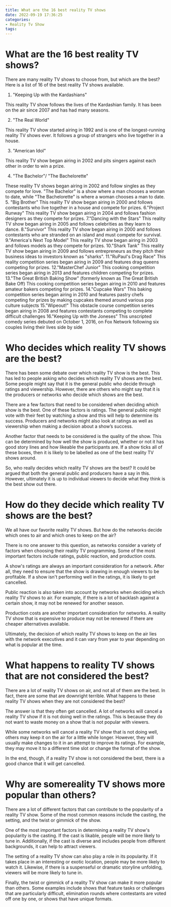 ```yaml
---
title: What are the 16 best reality TV shows 
date: 2022-09-19 17:36:25
categories:
- Reality Tv Show
tags:
---
```



#  What are the 16 best reality TV shows? 

There are many reality TV shows to choose from, but which are the best? Here is a list of 16 of the best reality TV shows available.

1. "Keeping Up with the Kardashians"

This reality TV show follows the lives of the Kardashian family. It has been on the air since 2007 and has had many seasons.

2. "The Real World"

This reality TV show started airing in 1992 and is one of the longest-running reality TV shows ever. It follows a group of strangers who live together in a house.

3. "American Idol"

This reality TV show began airing in 2002 and pits singers against each other in order to win a prize.

4. "The Bachelor"/ "The Bachelorette"

These reality TV shows began airing in 2002 and follow singles as they compete for love. "The Bachelor" is a show where a man chooses a woman to date, while "The Bachelorette" is where a woman chooses a man to date. 
5. "Big Brother"
 This reality TV show began airing in 2000 and follows contestants who live together in a house and compete for prizes. 
6."Project Runway" This reality TV show began airing in 2004 and follows fashion designers as they compete for prizes.  7."Dancing with the Stars" This reality TV show began airing in 2005 and follows celebrities as they learn to dance.   8."Survivor" This reality TV show began airing in 2000 and follows contestants who are stranded on an island and must compete for survival.  9."America's Next Top Model" This reality TV show began airing in 2003 and follows models as they compete for prizes. 10."Shark Tank" This reality TV show began airing in 2009 and follows entrepreneurs as they pitch their business ideas to investors known as "sharks". 11."RuPaul's Drag Race" This reality competition series began airing in 2009 and features drag queens competing for prizes. 12."MasterChef Junior" This cooking competition series began airing in 2013 and features children competing for prizes. 13."The Great British Baking Show" (formerly known as The Great British Bake Off) This cooking competition series began airing in 2010 and features amateur bakers competing for prizes. 14."Cupcake Wars" This baking competition series began airing in 2010 and features pastry chefs competing for prizes by making cupcakes themed around various pop culture subjects 15."Wipeout!" This obstacle course competition series began airing in 2008 and features contestants competing to complete difficult challenges 16."Keeping Up with the Joneses” This unscripted comedy series debuted on October 1, 2016, on Fox Network following six couples living their lives side by side

#  Who decides which reality TV shows are the best? 

There has been some debate over which reality TV show is the best. This has led to people asking who decides which reality TV shows are the best. Some people might say that it is the general public who decide through ratings and viewership. However, there are others who might say that it is the producers or networks who decide which shows are the best.

There are a few factors that need to be considered when deciding which show is the best. One of these factors is ratings. The general public might vote with their feet by watching a show and this will help to determine its success. Producers and networks might also look at ratings as well as viewership when making a decision about a show’s success. 

Another factor that needs to be considered is the quality of the show. This can be determined by how well the show is produced, whether or not it has good story lines and how likeable the participants are. If a show ticks all of these boxes, then it is likely to be labelled as one of the best reality TV shows around. 

So, who really decides which reality TV shows are the best? It could be argued that both the general public and producers have a say in this. However, ultimately it is up to individual viewers to decide what they think is the best show out there.

#  How do they decide which reality TV shows are the best? 

We all have our favorite reality TV shows. But how do the networks decide which ones to air and which ones to keep on the air? 

There is no one answer to this question, as networks consider a variety of factors when choosing their reality TV programming. Some of the most important factors include ratings, public reaction, and production costs. 

A show's ratings are always an important consideration for a network. After all, they need to ensure that the show is drawing in enough viewers to be profitable. If a show isn't performing well in the ratings, it is likely to get cancelled. 

Public reaction is also taken into account by networks when deciding which reality TV shows to air. For example, if there is a lot of backlash against a certain show, it may not be renewed for another season. 

Production costs are another important consideration for networks. A reality TV show that is expensive to produce may not be renewed if there are cheaper alternatives available. 

Ultimately, the decision of which reality TV shows to keep on the air lies with the network executives and it can vary from year to year depending on what is popular at the time.

#  What happens to reality TV shows that are not considered the best? 

There are a lot of reality TV shows on air, and not all of them are the best. In fact, there are some that are downright terrible. What happens to these reality TV shows when they are not considered the best?

The answer is that they often get cancelled. A lot of networks will cancel a reality TV show if it is not doing well in the ratings. This is because they do not want to waste money on a show that is not popular with viewers.

While some networks will cancel a reality TV show that is not doing well, others may keep it on the air for a little while longer. However, they will usually make changes to it in an attempt to improve its ratings. For example, they may move it to a different time slot or change the format of the show.

In the end, though, if a reality TV show is not considered the best, there is a good chance that it will get cancelled.

#  Why are somereality TV shows more popular than others?

There are a lot of different factors that can contribute to the popularity of a reality TV show. Some of the most common reasons include the casting, the setting, and the twist or gimmick of the show.

One of the most important factors in determining a reality TV show's popularity is the casting. If the cast is likable, people will be more likely to tune in. Additionally, if the cast is diverse and includes people from different backgrounds, it can help to attract viewers.

The setting of a reality TV show can also play a role in its popularity. If it takes place in an interesting or exotic location, people may be more likely to watch it. Likewise, if there is a suspenseful or dramatic storyline unfolding, viewers will be more likely to tune in.

Finally, the twist or gimmick of a reality TV show can make it more popular than others. Some examples include shows that feature tasks or challenges that are particularly difficult, elimination rounds where contestants are voted off one by one, or shows that have unique formats.
